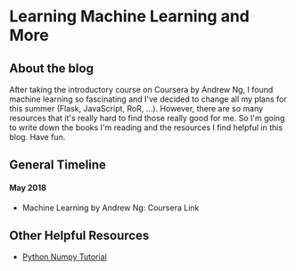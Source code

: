 # Learning Machine Learning and More

## About the blog

After taking the introductory course on Coursera by Andrew Ng, I found machine learning so fascinating and I've decided to change all my plans for this summer (Flask, JavaScript, RoR, ...). However, there are so many resources that it's really hard to find those really good for me. So I'm going to write down the books I'm reading and the resources I find helpful in this blog. Have fun.

## General Timeline

#### May 2018

* Machine Learning by Andrew Ng: Coursera Link

## Other Helpful Resources

* [Python Numpy Tutorial](http://cs231n.github.io/python-numpy-tutorial/)
